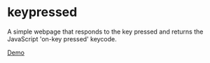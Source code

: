 # keypressed

A simple webpage that responds to the key pressed and returns the JavaScript 'on-key pressed' keycode.

[Demo](https://bjorkgard.github.io/keypressed/)

